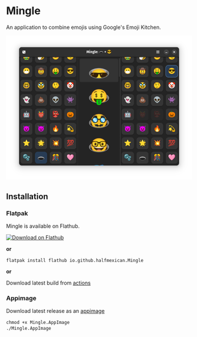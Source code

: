 # Mingle

An application to combine emojis using Google's Emoji Kitchen.

![image](https://github.com/halfmexican/mingle/blob/main/data/pv2.png?raw=true)

## Installation
### Flatpak
Mingle is available on Flathub. 

<a href='https://flathub.org/apps/io.github.halfmexican.Mingle'>
    <img width='240' alt='Download on Flathub' src='https://flathub.org/api/badge?locale=en'/>
  </a>  
  
**or**
```
flatpak install flathub io.github.halfmexican.Mingle
```
**or**

Download latest build from [actions](https://github.com/halfmexican/mingle/actions)


### Appimage
Download latest release as an [appimage](https://github.com/halfmexican/mingle/releases/)

```
chmod +x Mingle.AppImage
./Mingle.AppImage
```
